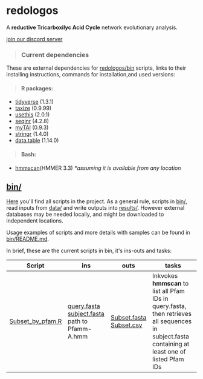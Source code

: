 # redologos
A **reductive Tricarboxilyc Acid Cycle** network evolutionary analysis.

[join our discord server](https://discord.gg/tHfetKqn)

>### Current dependencies
These are external dependencies for [redologos/bin](redologos/bin) scripts, links to their installing instructions, commands for installation,and used versions:

>#### R packages:
- [tidyverse](https://www.tidyverse.org/) (1.3.1)
- [taxize](https://cran.r-project.org/web/packages/taxize/taxize.pdf) (0.9.99)
- [usethis](https://usethis.r-lib.org/) (2.0.1)
- [seqinr](https://cran.r-project.org/web/packages/seqinr/index.html) (4.2.8)
- [myTAI](https://cran.r-project.org/web/packages/myTAI/index.html) (0.9.3)
- [stringr](https://www.rdocumentation.org/packages/stringr/versions/1.4.0) (1.4.0)
- [data.table](https://cran.r-project.org/web/packages/data.table/vignettes/datatable-intro.html) (1.14.0)

>#### Bash:
- [hmmscan](https://www.mankier.com/1/hmmscan)(HMMER 3.3) *\*assuming it is available from any location*

## [bin/](bin/)
[Here](bin/) you'll find all scripts in the project. As a general rule, scripts in [bin/](bin/), read inputs from [data/](data/) and write outputs into [results/](results/). However external databases may be needed locally, and might be downloaded to independent locations.

Usage examples of scripts and more details with samples can be found in [bin/README.md](bin/README.md).

In brief, these are the current scripts in bin, it's ins-outs and tasks:

 | Script	| ins	| outs | tasks
|-	|-	|-	|-	|
| [Subset_by_pfam.R](bin/Subset_by_pfam.R) 	|[query.fasta](data/Proteins_fasta/All_queries.faa)<br />[subject.fasta](data/Proteins_fasta/All_Results_fastacmd3.faa)<br />path to Pfamm-A.hmm | [Subset.fasta](results/subset_by_pfam/All_Results_fastacmd3_subset_by_All_queries_pfams.fasta)<br />[Subset.csv](results/subset_by_pfam/All_Results_fastacmd3_subset_by_All_queries_pfams.csv) | Inkvokes **hmmscan** to list all Pfam IDs in query.fasta, then retrieves all sequences in subject.fasta containing at least one of listed Pfam IDs
